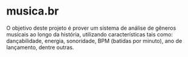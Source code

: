 musica.br
=========

O objetivo deste projeto é prover um sistema de análise de gêneros musicais ao longo da história, utilizando características tais como: dançabilidade, energia, sonoridade, BPM (batidas por minuto), ano de lançamento, dentre outras.